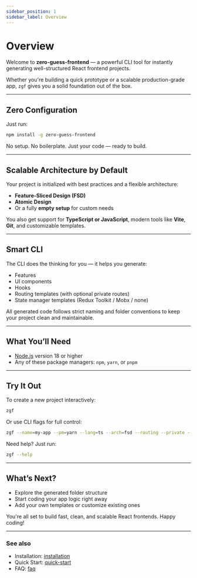 ```yaml
---
sidebar_position: 1
sidebar_label: Overview
---
```


# Overview

Welcome to **zero-guess-frontend** — a powerful CLI tool for instantly generating well-structured React frontend projects.

Whether you're building a quick prototype or a scalable production-grade app, `zgf` gives you a solid foundation out of the box.

---

## Zero Configuration

Just run:

```bash
npm install -g zero-guess-frontend
```

No setup. No boilerplate. Just your code — ready to build.

---

## Scalable Architecture by Default

Your project is initialized with best practices and a flexible architecture:

- **Feature-Sliced Design (FSD)**
- **Atomic Design**
- Or a fully **empty setup** for custom needs

You also get support for **TypeScript or JavaScript**, modern tools like **Vite**, **Git**, and customizable templates.

---

## Smart CLI

The CLI does the thinking for you — it helps you generate:

- Features
- UI components
- Hooks
- Routing templates (with optional private routes)
- State manager templates (Redux Toolkit / Mobx / none)

All generated code follows strict naming and folder conventions to keep your project clean and maintainable.

---

## What You’ll Need

- [Node.js](https://nodejs.org/) version 18 or higher
- Any of these package managers: `npm`, `yarn`, or `pnpm`

---

## Try It Out

To create a new project interactively:

```bash
zgf
```

Or use CLI flags for full control:

```bash
zgf --name=my-app --pm=yarn --lang=ts --arch=fsd --routing --private --sm=redux
```

Need help? Just run:

```bash
zgf --help
```

---

## What’s Next?

- Explore the generated folder structure
- Start coding your app logic right away
- Add your own templates or customize existing ones

You're all set to build fast, clean, and scalable React frontends. Happy coding!

---

### See also

- Installation: [installation](./installation)
- Quick Start: [quick-start](./quick-start)
- FAQ: [faq](./faq)
